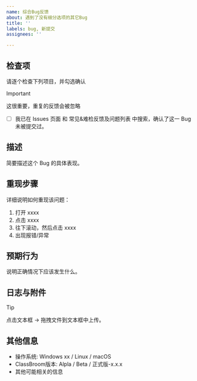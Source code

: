 ```yaml
---
name: 综合Bug反馈
about: 遇到了没有细分选项的其它Bug
title: ''
labels: bug, 新提交
assignees: ''

---
```


## 检查项
请逐个检查下列项目，并勾选确认
> [!IMPORTANT]
> 这很重要，重复的反馈会被忽略
- [ ] 我已在 Issues 页面 和 常见&难检反馈及问题列表 中搜索，确认了这一 Bug 未被提交过。

## 描述
简要描述这个 Bug 的具体表现。

## 重现步骤
详细说明如何重现该问题：
1. 打开 xxxx
2. 点击 xxxx
3. 往下滚动，然后点击 xxxx
4. 出现报错/异常

## 预期行为
说明正确情况下应该发生什么。

## 日志与附件
> [!TIP]
> 点击文本框 → 拖拽文件到文本框中上传。

## 其他信息
- 操作系统: Windows xx / Linux / macOS
- ClassBroom版本: Alpla / Beta / 正式版-x.x.x
- 其他可能相关的信息
